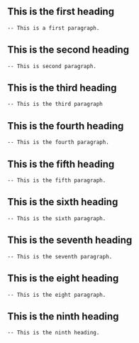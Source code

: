 ## This is the first heading
    -- This is a first paragraph.

## This is the second heading
    -- This is second paragraph.


## This is the third heading
    -- This is the third paragraph

## This is the fourth heading
    -- This is the fourth paragraph.

## This is the fifth heading
    -- This is the fifth paragraph.

## This is the sixth heading
    -- This is the sixth paragraph.

## This is the seventh heading
    -- This is the seventh paragraph.


## This is the eight heading
    -- This is the eight paragraph.


## This is the ninth heading
    -- This is the ninth heading.